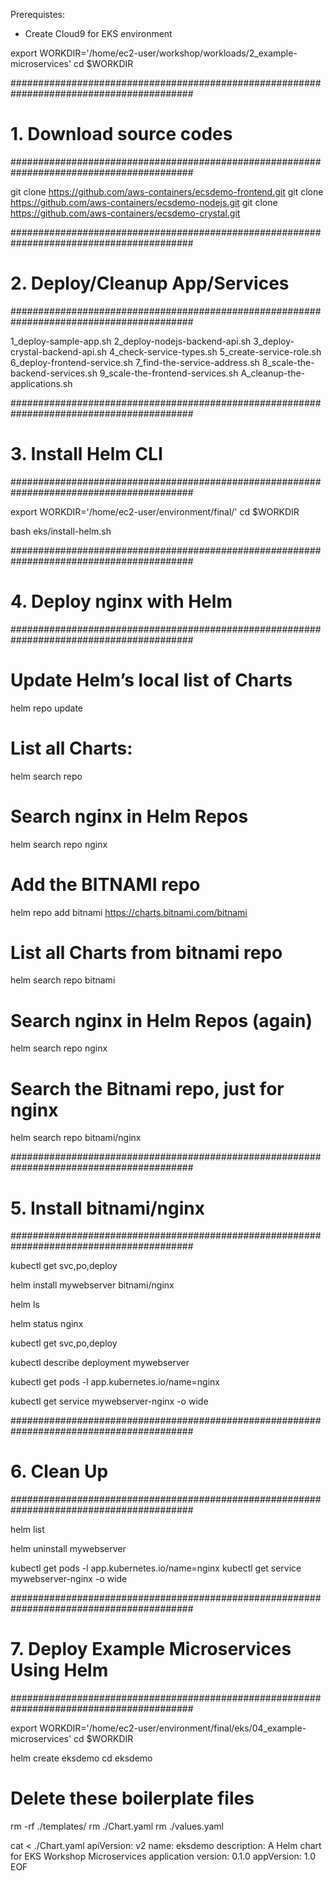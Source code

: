 Prerequistes:
- Create Cloud9 for EKS environment

export WORKDIR='/home/ec2-user/workshop/workloads/2_example-microservices'
cd $WORKDIR


#########################################################################################
# 1. Download source codes
#########################################################################################

git clone https://github.com/aws-containers/ecsdemo-frontend.git
git clone https://github.com/aws-containers/ecsdemo-nodejs.git
git clone https://github.com/aws-containers/ecsdemo-crystal.git


#########################################################################################
# 2. Deploy/Cleanup App/Services
#########################################################################################

1_deploy-sample-app.sh
2_deploy-nodejs-backend-api.sh
3_deploy-crystal-backend-api.sh
4_check-service-types.sh
5_create-service-role.sh
6_deploy-frontend-service.sh
7_find-the-service-address.sh
8_scale-the-backend-services.sh
9_scale-the-frontend-services.sh
A_cleanup-the-applications.sh


#########################################################################################
# 3. Install Helm CLI
#########################################################################################

export WORKDIR='/home/ec2-user/environment/final/'
cd $WORKDIR

bash eks/install-helm.sh


#########################################################################################
# 4. Deploy nginx with Helm
#########################################################################################

# Update Helm’s local list of Charts
helm repo update

# List all Charts:
helm search repo

# Search nginx in Helm Repos
helm search repo nginx

# Add the BITNAMI repo
helm repo add bitnami https://charts.bitnami.com/bitnami

# List all Charts from bitnami repo
helm search repo bitnami

# Search nginx in Helm Repos (again)
helm search repo nginx

# Search the Bitnami repo, just for nginx
helm search repo bitnami/nginx



#########################################################################################
# 5. Install bitnami/nginx
#########################################################################################

kubectl get svc,po,deploy

helm install mywebserver bitnami/nginx

helm ls 

helm status nginx

kubectl get svc,po,deploy

kubectl describe deployment mywebserver

kubectl get pods -l app.kubernetes.io/name=nginx

kubectl get service mywebserver-nginx -o wide



#########################################################################################
# 6. Clean Up
#########################################################################################


helm list

helm uninstall mywebserver

kubectl get pods -l app.kubernetes.io/name=nginx
kubectl get service mywebserver-nginx -o wide


#########################################################################################
# 7. Deploy Example Microservices Using Helm
#########################################################################################

export WORKDIR='/home/ec2-user/environment/final/eks/04_example-microservices'
cd $WORKDIR

helm create eksdemo
cd eksdemo

# Delete these boilerplate files
rm -rf ./templates/
rm ./Chart.yaml
rm ./values.yaml

cat <<EOF > ./Chart.yaml
apiVersion: v2
name: eksdemo
description: A Helm chart for EKS Workshop Microservices application
version: 0.1.0
appVersion: 1.0
EOF